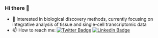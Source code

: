 ### Hi there 👋

- 🔭 Interested in biological discovery methods, currently focusing on integrative analysis of tissue and single-cell transcriptomic data
- 📫 How to reach me:   [![Twitter Badge](https://img.shields.io/badge/-Twitter-1ca0f1?style=flat-square&labelColor=1ca0f1&logo=twitter&logoColor=white&link=https://twitter.com/opakholis)](https://twitter.com/KailashBP10)
  [![Linkedin Badge](https://img.shields.io/badge/-LinkedIn-blue?style=flat-square&logo=Linkedin&logoColor=white&link=https://www.linkedin.com/in/opakholis/)](https://www.linkedin.com/in/kailashbp10/)
